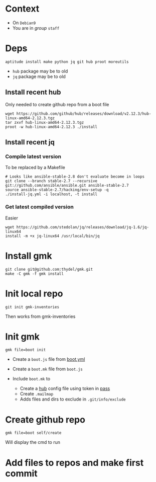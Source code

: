 # Context

- On `Debian9`
- You are in *group* `staff`

# Deps

```
aptitude install make python jq git hub proot moreutils
```

- `hub` package may be to old
- `jq` package may be to old

## Install recent hub

Only needed to create github repo from a boot file

```
wget https://github.com/github/hub/releases/download/v2.12.3/hub-linux-amd64-2.12.3.tgz
tar zxvf hub-linux-amd64-2.12.3.tgz
proot -w hub-linux-amd64-2.12.3 ./install
```

## Install recent jq

### Compile latest version

To be replaced by a Makefile

```
# Looks like ansible-stable-2.8 don't evaluate become in loops
git clone --branch stable-2.7 --recursive git://github.com/ansible/ansible.git ansible-stable-2.7
source ansible-stable-2.7/hacking/env-setup -q
./install-jq.yml -i localhost, -t install
```

### Get latest compiled version

Easier

```
wget https://github.com/stedolan/jq/releases/download/jq-1.6/jq-linux64
install -m +x jq-linux64 /usr/local/bin/jq
```

# Install gmk

```
git clone git@github.com:thydel/gmk.git
make -C gmk -f gmk install
```

# Init local repo

```
git init gmk-inventories
```

Then works from gmk-inventories

# Init gmk

```
gmk file=boot init
```

- Create a `boot.js` file from [boot.yml](boot.yml)
- Create a `boot.mk` file from `boot.js`
- Include `boot.mk` to

  - Create a [hub][] config file using token in [pass][]
  - Create `.mailmap`
  - Adds files and dirs to exclude in `.git/info/exclude`

[hub]: https://github.com/github/hub "github.com repo"
[pass]: https://www.passwordstore.org/ "passwordstore.org"


# Create github repo

```
gmk file=boot self/create
```

Will display the cmd to run

# Add files to repos and make first commit
